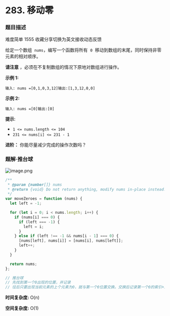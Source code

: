 # 283. 移动零

### 题目描述

难度简单 1555 收藏分享切换为英文接收动态反馈

给定一个数组  `nums`，编写一个函数将所有  `0`  移动到数组的末尾，同时保持非零元素的相对顺序。

**请注意** ，必须在不复制数组的情况下原地对数组进行操作。

**示例 1:**

```
输入: nums =[0,1,0,3,12]输出:[1,3,12,0,0]
```

**示例 2:**

```
输入: nums =[0]输出:[0]
```

**提示**:

- `1 <= nums.length <= 104`
- `231 <= nums[i] <= 231 - 1`

**进阶：** 你能尽量减少完成的操作次数吗？

### 题解·推台球

![image.png](https://s2.loli.net/2022/04/20/FiTsZRlMaoyDj8n.png)

```jsx
/**
 * @param {number[]} nums
 * @return {void} Do not return anything, modify nums in-place instead.
 */
var moveZeroes = function (nums) {
  let left = -1;

  for (let i = 0; i < nums.length; i++) {
    if (nums[i] === 0) {
      if (left === -1) {
        left = i;
      }
    } else if (left !== -1 && nums[i - 1] === 0) {
      [nums[left], nums[i]] = [nums[i], nums[left]];
      left++;
    }
  }

  return nums;
};

// 推台球
// 先找到第一个0出现的位置，并记录
// 往后只要出现当前元素的上个元素为0，就与第一个0位置交换。交换后记录第一个0的索引+1
```

**时间复杂度:** O(n)

**空间复杂度:** O(1)
